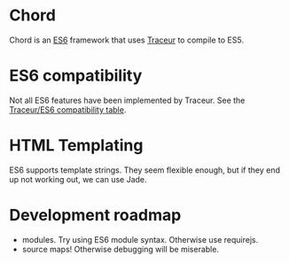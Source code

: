 Chord
=====

Chord is an [ES6] framework that uses [Traceur] to compile to ES5.


ES6 compatibility
=====

Not all ES6 features have been implemented by Traceur. See the [Traceur/ES6 compatibility table].


HTML Templating
=====

ES6 supports template strings. They seem flexible enough, but if they end up not working out, we can use Jade.

Development roadmap
=====

- modules. Try using ES6 module syntax. Otherwise use requirejs.
- source maps! Otherwise debugging will be miserable.








[ES6]:http://tc39wiki.calculist.org/es6/
[Traceur]:https://github.com/google/traceur-compiler
[Traceur/ES6 compatibility table]:http://kangax.github.io/compat-table/es6/#tr
[Jade]:http://jade-lang.com/reference/
